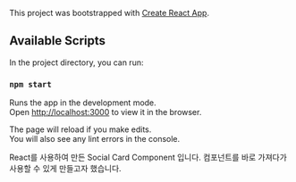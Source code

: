 This project was bootstrapped with [Create React App](https://github.com/facebook/create-react-app).

## Available Scripts

In the project directory, you can run:

### `npm start`

Runs the app in the development mode.<br>
Open [http://localhost:3000](http://localhost:3000) to view it in the browser.

The page will reload if you make edits.<br>
You will also see any lint errors in the console.

React를 사용하여 만든 Social Card Component 입니다.
컴포넌트를 바로 가져다가 사용할 수 있게 만들고자 했습니다.